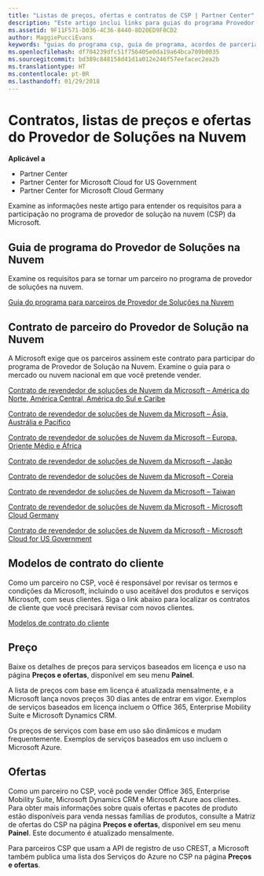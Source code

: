```yaml
---
title: "Listas de preços, ofertas e contratos de CSP | Partner Center"
description: "Este artigo inclui links para guias do programa Provedor de Soluções na Nuvem, contratos de parceiro, contratos do cliente, listas de preços e ofertas."
ms.assetid: 9F11F571-D036-4C36-8440-8D20ED9F0CD2
author: MaggiePucciEvans
keywords: "guias do programa csp, guia de programa, acordos de parceria, contrato do cliente, listas de preço, ofertas"
ms.openlocfilehash: df704239dfc51f756405e0da19a64bca709b0035
ms.sourcegitcommit: bd389c848158d41d1a012e246f57eefacec2ea2b
ms.translationtype: HT
ms.contentlocale: pt-BR
ms.lasthandoff: 01/29/2018
---
```

# <a name="cloud-solution-provider-agreements-price-lists-and-offers"></a>Contratos, listas de preços e ofertas do Provedor de Soluções na Nuvem

**Aplicável a**

-  Partner Center
-  Partner Center for Microsoft Cloud for US Government
-  Partner Center for Microsoft Cloud Germany


Examine as informações neste artigo para entender os requisitos para a participação no programa de provedor de solução na nuvem (CSP) da Microsoft. 

## <a href="" id="programguide"></a>Guia de programa do Provedor de Soluções na Nuvem


Examine os requisitos para se tornar um parceiro no programa de provedor de soluções na nuvem.

[Guia do programa para parceiros de Provedor de Soluções na Nuvem](http://go.microsoft.com/fwlink/p/?LinkId=617100)

## <a href="" id="partneragreement"></a>Contrato de parceiro do Provedor de Solução na Nuvem


A Microsoft exige que os parceiros assinem este contrato para participar do programa de Provedor de Solução na Nuvem. Examine o guia para o mercado ou nuvem nacional em que você pretende vender.

[Contrato de revendedor de soluções de Nuvem da Microsoft – América do Norte, América Central, América do Sul e Caribe](http://download.microsoft.com/download/2/C/8/2C8CAC17-FCE7-4F51-9556-4D77C7022DF5/MCRA2017_AOC_ENG_Sep20172_CR.pdf)

[Contrato de revendedor de soluções de Nuvem da Microsoft – Ásia, Austrália e Pacífico](http://download.microsoft.com/download/2/C/8/2C8CAC17-FCE7-4F51-9556-4D77C7022DF5/MCRA2017_APOC_ENG_Sep20172_CR.pdf)

[Contrato de revendedor de soluções de Nuvem da Microsoft – Europa, Oriente Médio e África](http://download.microsoft.com/download/2/C/8/2C8CAC17-FCE7-4F51-9556-4D77C7022DF5/MCRA2017_EOC_ENG_Sep20172_CR.pdf)

[Contrato de revendedor de soluções de Nuvem da Microsoft – Japão](http://download.microsoft.com/download/2/C/8/2C8CAC17-FCE7-4F51-9556-4D77C7022DF5/MCRA2017_JPN_ENG_Sep20172_CR.pdf)

[Contrato de revendedor de soluções de Nuvem da Microsoft – Coreia](http://download.microsoft.com/download/2/C/8/2C8CAC17-FCE7-4F51-9556-4D77C7022DF5/MCRA2017_KOR_ENG_Sep20172_CR.pdf)

[Contrato de revendedor de soluções de Nuvem da Microsoft – Taiwan](http://download.microsoft.com/download/2/C/8/2C8CAC17-FCE7-4F51-9556-4D77C7022DF5/MCRA2017_TAI_ENG_Sep20172_CR.pdf)

[Contrato de revendedor de soluções de Nuvem da Microsoft - Microsoft Cloud Germany](http://download.microsoft.com/download/2/C/8/2C8CAC17-FCE7-4F51-9556-4D77C7022DF5/MCA2017Agr_EMEA_EU-EFTA_GER_ENG_Sep20173_GermanCloud.pdf)

[Contrato de revendedor de soluções de Nuvem da Microsoft - Microsoft Cloud for US Government](http://download.microsoft.com/download/2/C/8/2C8CAC17-FCE7-4F51-9556-4D77C7022DF5/MCRA2017_AOC_USGCC_ENG_Sep20172_CR.pdf)

## <a href="" id="customeragreementtemplate"></a>Modelos de contrato do cliente


Como um parceiro no CSP, você é responsável por revisar os termos e condições da Microsoft, incluindo o uso aceitável dos produtos e serviços Microsoft, com seus clientes. Siga o link abaixo para localizar os contratos de cliente que você precisará revisar com novos clientes. 

[Modelos de contrato do cliente](agreements.md)

## <a name="pricing"></a>Preço


Baixe os detalhes de preços para serviços baseados em licença e uso na página **Preços e ofertas**, disponível em seu menu **Painel**. 

A lista de preços com base em licença é atualizada mensalmente, e a Microsoft lança novos preços 30 dias antes de entrar em vigor. Exemplos de serviços baseados em licença incluem o Office 365, Enterprise Mobility Suite e Microsoft Dynamics CRM. 

Os preços de serviços com base em uso são dinâmicos e mudam frequentemente. Exemplos de serviços baseados em uso incluem o Microsoft Azure.


## <a name="offers"></a>Ofertas


Como um parceiro no CSP, você pode vender Office 365, Enterprise Mobility Suite, Microsoft Dynamics CRM e Microsoft Azure aos clientes. Para obter mais informações sobre quais ofertas e pacotes de produto estão disponíveis para venda nessas famílias de produtos, consulte a Matriz de ofertas do CSP na página **Preços e ofertas**, disponível em seu menu **Painel**. Este documento é atualizado mensalmente.

Para parceiros CSP que usam a API de registro de uso CREST, a Microsoft também publica uma lista dos Serviços do Azure no CSP na página **Preços e ofertas**.


